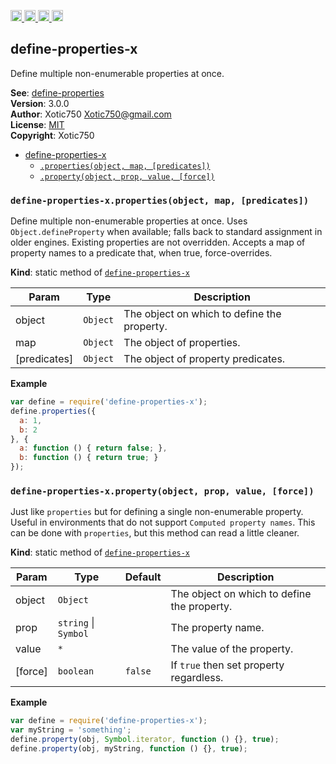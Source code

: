 <a href="https://travis-ci.org/Xotic750/define-properties-x"
   title="Travis status">
<img
   src="https://travis-ci.org/Xotic750/define-properties-x.svg?branch=master"
   alt="Travis status" height="18"/>
</a>
<a href="https://david-dm.org/Xotic750/define-properties-x"
   title="Dependency status">
<img src="https://david-dm.org/Xotic750/define-properties-x.svg"
   alt="Dependency status" height="18"/>
</a>
<a href="https://david-dm.org/Xotic750/define-properties-x#info=devDependencies"
   title="devDependency status">
<img src="https://david-dm.org/Xotic750/define-properties-x/dev-status.svg"
   alt="devDependency status" height="18"/>
</a>
<a href="https://badge.fury.io/js/define-properties-x" title="npm version">
<img src="https://badge.fury.io/js/define-properties-x.svg"
   alt="npm version" height="18"/>
</a>
<a name="module_define-properties-x"></a>

## define-properties-x
Define multiple non-enumerable properties at once.

**See**: [define-properties](https://www.npmjs.com/package/define-properties)  
**Version**: 3.0.0  
**Author**: Xotic750 <Xotic750@gmail.com>  
**License**: [MIT](&lt;https://opensource.org/licenses/MIT&gt;)  
**Copyright**: Xotic750  

* [define-properties-x](#module_define-properties-x)
    * [`.properties(object, map, [predicates])`](#module_define-properties-x.properties)
    * [`.property(object, prop, value, [force])`](#module_define-properties-x.property)

<a name="module_define-properties-x.properties"></a>

### `define-properties-x.properties(object, map, [predicates])`
Define multiple non-enumerable properties at once.
Uses `Object.defineProperty` when available; falls back to standard
assignment in older engines. Existing properties are not overridden.
Accepts a map of property names to a predicate that, when true,
force-overrides.

**Kind**: static method of [<code>define-properties-x</code>](#module_define-properties-x)  

| Param | Type | Description |
| --- | --- | --- |
| object | <code>Object</code> | The object on which to define the property. |
| map | <code>Object</code> | The object of properties. |
| [predicates] | <code>Object</code> | The object of property predicates. |

**Example**  
```js
var define = require('define-properties-x');
define.properties({
  a: 1,
  b: 2
}, {
  a: function () { return false; },
  b: function () { return true; }
});
```
<a name="module_define-properties-x.property"></a>

### `define-properties-x.property(object, prop, value, [force])`
Just like `properties` but for defining a single non-enumerable
property. Useful in environments that do not
support `Computed property names`. This can be done
with `properties`, but this method can read a little cleaner.

**Kind**: static method of [<code>define-properties-x</code>](#module_define-properties-x)  

| Param | Type | Default | Description |
| --- | --- | --- | --- |
| object | <code>Object</code> |  | The object on which to define the property. |
| prop | <code>string</code> \| <code>Symbol</code> |  | The property name. |
| value | <code>\*</code> |  | The value of the property. |
| [force] | <code>boolean</code> | <code>false</code> | If `true` then set property regardless. |

**Example**  
```js
var define = require('define-properties-x');
var myString = 'something';
define.property(obj, Symbol.iterator, function () {}, true);
define.property(obj, myString, function () {}, true);
```
